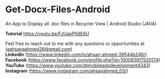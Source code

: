 # Get-Docx-Files-Android

An App to Display all .doc files in Recycler View | Android Studio (JAVA)

**Tutorial** https://youtu.be/FJUapP56E6U

Feel free to reach out to me with any questions or opportunities at (aahsanaahmed26@gmail.com)  
**LinkedIn** (https://www.linkedin.com/in/ahsan-ahmed-39544b246/)  
**Facebook** (https://www.facebook.com/profile.php?id=100083917520174)  
**YouTube** (https://www.youtube.com/@mobileappdevelopment4343)  
**Instagram** (https://www.instagram.com/ahsanahmed_03/)
